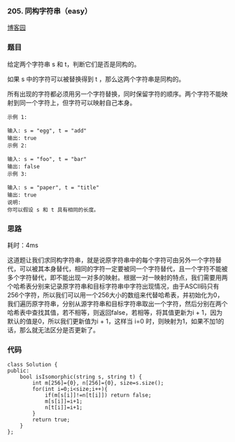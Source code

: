### 205. 同构字符串（easy）

[博客园](http://www.cnblogs.com/grandyang/p/4465779.html)

### 题目 

给定两个字符串 s 和 t，判断它们是否是同构的。

如果 s 中的字符可以被替换得到 t ，那么这两个字符串是同构的。

所有出现的字符都必须用另一个字符替换，同时保留字符的顺序。两个字符不能映射到同一个字符上，但字符可以映射自己本身。

	示例 1:
	
	输入: s = "egg", t = "add"
	输出: true
	示例 2:
	
	输入: s = "foo", t = "bar"
	输出: false
	示例 3:
	
	输入: s = "paper", t = "title"
	输出: true
	说明:
	你可以假设 s 和 t 具有相同的长度。


### 思路

耗时：4ms

这道题让我们求同构字符串，就是说原字符串中的每个字符可由另外一个字符替代，可以被其本身替代，相同的字符一定要被同一个字符替代，且一个字符不能被多个字符替代，即不能出现一对多的映射。根据一对一映射的特点，我们需要用两个哈希表分别来记录原字符串和目标字符串中字符出现情况，由于ASCII码只有256个字符，所以我们可以用一个256大小的数组来代替哈希表，并初始化为0，我们遍历原字符串，分别从源字符串和目标字符串取出一个字符，然后分别在两个哈希表中查找其值，若不相等，则返回false，若相等，将其值更新为i + 1，因为默认的值是0，所以我们更新值为i + 1，这样当 i=0 时，则映射为1，如果不加1的话，那么就无法区分是否更新了。

### 代码

```
class Solution {
public:
    bool isIsomorphic(string s, string t) {
        int m[256]={0}, n[256]={0}, size=s.size();
        for(int i=0;i<size;i++){
            if(m[s[i]]!=n[t[i]]) return false;
            m[s[i]]=i+1;
            n[t[i]]=i+1;
        }
        return true;
    }
};

```
